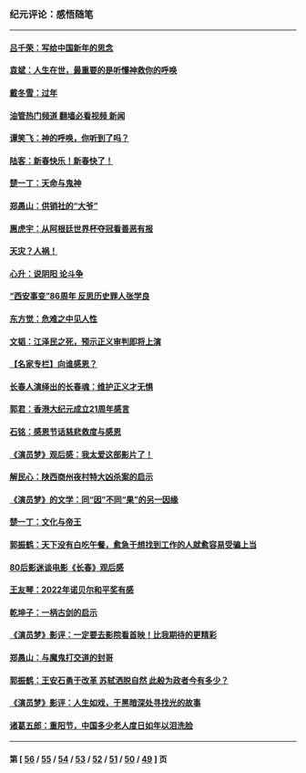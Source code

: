 ### 纪元评论：感悟随笔
---
#### [吕千荣：写给中国新年的思念](../../pages/nsc1035/n13915103.md?01280330) 
#### [袁斌：人生在世，最重要的是听懂神救你的呼唤](../../pages/nsc1035/n13914636.md?01280330) 
#### [戴冬雪：过年](../../pages/nsc1035/n13913311.md?01280330) 
#### [油管热门频道 翻墙必看视频 新闻](ok?01280330)
#### [谭笑飞：神的呼唤，你听到了吗？](../../pages/nsc1035/n13912603.md?01280330) 
#### [陆客：新春快乐！新春快了！](../../pages/nsc1035/n13911771.md?01280330) 
#### [楚一丁：天命与鬼神](../../pages/nsc1035/n13904371.md?01280330) 
#### [郑愚山：供销社的“大爷”](../../pages/nsc1035/n13904409.md?01280330) 
#### [惠虎宇：从阿根廷世界杯夺冠看善恶有报](../../pages/nsc1035/n13889438.md?01280330) 
#### [天灾？人祸！](../../pages/nsc1035/n13900104.md?01280330) 
#### [心升：说阴阳 论斗争](../../pages/nsc1035/n13885189.md?01280330) 
#### [“西安事变”86周年 反思历史罪人张学良](../../pages/nsc1035/n13882019.md?01280330) 
#### [东方觉：危难之中见人性](../../pages/nsc1035/n13881549.md?01280330) 
#### [文韬：江泽民之死，预示正义审判即将上演](../../pages/nsc1035/n13877698.md?01280330) 
#### [【名家专栏】向谁感恩？](../../pages/nsc1035/n13873797.md?01280330) 
#### [长春人演绎出的长春魂：维护正义才无惧](../../pages/nsc1035/n13871764.md?01280330) 
#### [郭君：香港大纪元成立21周年感言](../../pages/nsc1035/n13871269.md?01280330) 
#### [石铭：感恩节话慈悲救度与感恩](../../pages/nsc1035/n13869863.md?01280330) 
#### [《演员梦》观后感：我太爱这部影片了！](../../pages/nsc1035/n13866783.md?01280330) 
#### [解民心：陕西商州夜村特大凶杀案的启示](../../pages/nsc1035/n13865339.md?01280330) 
#### [《演员梦》的文学：同“因”不同“果”的另一因缘](../../pages/nsc1035/n13863930.md?01280330) 
#### [楚一丁：文化与帝王](../../pages/nsc1035/n13863143.md?01280330) 
#### [郭振鹤：天下没有白吃午餐，愈急于想找到工作的人就愈容易受骗上当](../../pages/nsc1035/n13860772.md?01280330) 
#### [80后影迷谈电影《长春》观后感](../../pages/nsc1035/n13852708.md?01280330) 
#### [王友琴：2022年诺贝尔和平奖有感](../../pages/nsc1035/n13848079.md?01280330) 
#### [乾坤子：一柄古剑的启示](../../pages/nsc1035/n13841954.md?01280330) 
#### [《演员梦》影评：一定要去影院看首映！比我期待的更精彩](../../pages/nsc1035/n13840865.md?01280330) 
#### [郑愚山：与魔鬼打交道的封哥](../../pages/nsc1035/n13840314.md?01280330) 
#### [郭振鹤：王安石勇于改革 苏轼洒脱自然 此般为政者今有多少？](../../pages/nsc1035/n13836901.md?01280330) 
#### [《演员梦》影评：人生如戏，于黑暗深处寻找光的故事](../../pages/nsc1035/n13832182.md?01280330) 
#### [诸葛五郎：重阳节，中国多少老人度日如年以泪洗脸](../../pages/nsc1035/n13831696.md?01280330) 

---
#### 第 [ [56](./56.md?01280330) / [55](./55.md?01280330) / [54](./54.md?01280330) / [53](./53.md?01280330) / [52](./52.md?01280330) / [51](./51.md?01280330) / [50](./50.md?01280330) / [49](./49.md?01280330) ] 页
